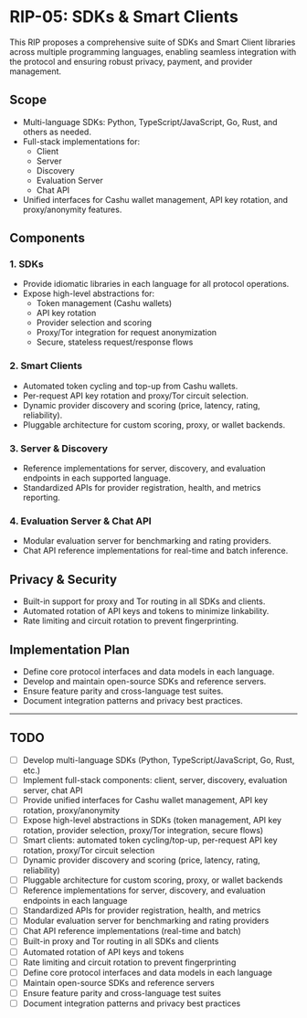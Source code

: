 # RIP-05: SDKs & Smart Clients

This RIP proposes a comprehensive suite of SDKs and Smart Client libraries across multiple programming languages, enabling seamless integration with the protocol and ensuring robust privacy, payment, and provider management.

## Scope

- Multi-language SDKs: Python, TypeScript/JavaScript, Go, Rust, and others as needed.
- Full-stack implementations for:
  - Client
  - Server
  - Discovery
  - Evaluation Server
  - Chat API
- Unified interfaces for Cashu wallet management, API key rotation, and proxy/anonymity features.

## Components

### 1. SDKs

- Provide idiomatic libraries in each language for all protocol operations.
- Expose high-level abstractions for:
  - Token management (Cashu wallets)
  - API key rotation
  - Provider selection and scoring
  - Proxy/Tor integration for request anonymization
  - Secure, stateless request/response flows

### 2. Smart Clients

- Automated token cycling and top-up from Cashu wallets.
- Per-request API key rotation and proxy/Tor circuit selection.
- Dynamic provider discovery and scoring (price, latency, rating, reliability).
- Pluggable architecture for custom scoring, proxy, or wallet backends.

### 3. Server & Discovery

- Reference implementations for server, discovery, and evaluation endpoints in each supported language.
- Standardized APIs for provider registration, health, and metrics reporting.

### 4. Evaluation Server & Chat API

- Modular evaluation server for benchmarking and rating providers.
- Chat API reference implementations for real-time and batch inference.

## Privacy & Security

- Built-in support for proxy and Tor routing in all SDKs and clients.
- Automated rotation of API keys and tokens to minimize linkability.
- Rate limiting and circuit rotation to prevent fingerprinting.

## Implementation Plan

- Define core protocol interfaces and data models in each language.
- Develop and maintain open-source SDKs and reference servers.
- Ensure feature parity and cross-language test suites.
- Document integration patterns and privacy best practices.

---

## TODO

- [ ] Develop multi-language SDKs (Python, TypeScript/JavaScript, Go, Rust, etc.)
- [ ] Implement full-stack components: client, server, discovery, evaluation server, chat API
- [ ] Provide unified interfaces for Cashu wallet management, API key rotation, proxy/anonymity
- [ ] Expose high-level abstractions in SDKs (token management, API key rotation, provider selection, proxy/Tor integration, secure flows)
- [ ] Smart clients: automated token cycling/top-up, per-request API key rotation, proxy/Tor circuit selection
- [ ] Dynamic provider discovery and scoring (price, latency, rating, reliability)
- [ ] Pluggable architecture for custom scoring, proxy, or wallet backends
- [ ] Reference implementations for server, discovery, and evaluation endpoints in each language
- [ ] Standardized APIs for provider registration, health, and metrics
- [ ] Modular evaluation server for benchmarking and rating providers
- [ ] Chat API reference implementations (real-time and batch)
- [ ] Built-in proxy and Tor routing in all SDKs and clients
- [ ] Automated rotation of API keys and tokens
- [ ] Rate limiting and circuit rotation to prevent fingerprinting
- [ ] Define core protocol interfaces and data models in each language
- [ ] Maintain open-source SDKs and reference servers
- [ ] Ensure feature parity and cross-language test suites
- [ ] Document integration patterns and privacy best practices
